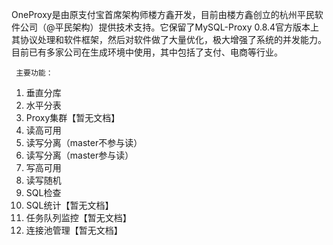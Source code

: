 
   OneProxy是由原支付宝首席架构师楼方鑫开发，目前由楼方鑫创立的杭州平民软件公司（@平民架构）提供技术支持。它保留了MySQL-Proxy 0.8.4官方版本上其协议处理和软件框架，然后对软件做了大量优化，极大增强了系统的并发能力。目前已有多家公司在生成环境中使用，其中包括了支付、电商等行业。
 
     主要功能：
1. 垂直分库
2. 水平分表
3. Proxy集群【暂无文档】
4. 读高可用
5. 读写分离（master不参与读）
6. 读写分离（master参与读）
7. 写高可用
8. 读写随机
9. SQL检查
10. SQL统计【暂无文档】
11. 任务队列监控【暂无文档】
12. 连接池管理【暂无文档】
